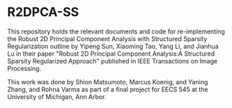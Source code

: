 # R2DPCA-SS
This repository holds the relevant documents and code for re-implementing the
Robust 2D Principal Component Analysis with Structured Sparsity Regularization
outline by Yipeng Sun, Xiaoming Tao, Yang Li, and Jianhua Lu in their paper
"Robust 2D Principal Component Analysis:A Structured Sparsity Regularized Approach"
published in IEEE Transactions on Image Processing.

This work was done by Shion Matsumoto, Marcus Koenig, and Yaning Zhang, and Rohna Varma 
as part of a final project for EECS 545 at the University of Michigan, Ann Arbor.
